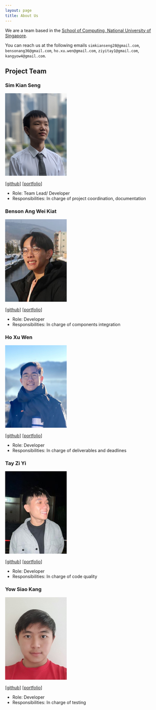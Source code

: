 ```yaml
---
layout: page
title: About Us
---
```


We are a team based in the [School of Computing, National University of Singapore](http://www.comp.nus.edu.sg).

You can reach us at the following emails `simkianseng28@gmail.com`, `bensonang36@gmail.com`, `ho.xu.wen@gmail.com`, `ziyitay1@gmail.com`, `kangyow4@gmail.com`.

## Project Team

### Sim Kian Seng

<img src="images/simkianseng.png" width="200px">

[[github](https://github.com/SimKianSeng)]
[[portfolio](team/simkianseng)]

- Role: Team Lead/ Developer
- Responsibilities: In charge of project coordination, documentation

### Benson Ang Wei Kiat

<img src="images/benson15912.png" width="200px">

[[github](http://github.com/Benson15912)]
[[portfolio](team/benson15912)]

- Role: Developer
- Responsibilities: In charge of components integration

### Ho Xu Wen

<img src="images/xuwen-ho.png" width="200px">

[[github](http://github.com/xuwen-ho)]
[[portfolio](team/xuwen-ho)]

- Role: Developer
- Responsibilities: In charge of deliverables and deadlines

### Tay Zi Yi

<img src="images/tayziyi.png" width="200px">

[[github](http://github.com/tayziyi)]
[[portfolio](team/tayziyi)]

- Role: Developer
- Responsibilities: In charge of code quality

### Yow Siao Kang

<img src="images/yowsiaokang.png" width="200px">

[[github](http://github.com/YowSiaoKang)]
[[portfolio](team/yowsiaokang)]

- Role: Developer
- Responsibilities: In charge of testing
